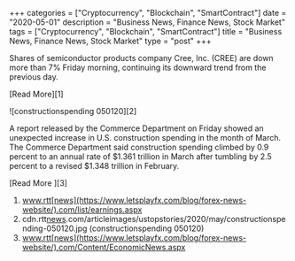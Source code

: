 +++
categories = ["Cryptocurrency", "Blockchain", "SmartContract"]
date = "2020-05-01"
description = "Business News, Finance News, Stock Market"
tags = ["Cryptocurrency", "Blockchain", "SmartContract"]
title = "Business News, Finance News, Stock Market"
type = "post"
+++

Shares of semiconductor products company Cree, Inc. (CREE) are down more
than 7% Friday morning, continuing its downward trend from the previous
day.

[Read More][1]

![constructionspending 050120][2]

A report released by the Commerce Department on Friday showed an
unexpected increase in U.S. construction spending in the month of March.
The Commerce Department said construction spending climbed by 0.9
percent to an annual rate of $1.361 trillion in March after tumbling by
2.5 percent to a revised $1.348 trillion in February.

[Read More ][3]

   1. www.rtt[news](https://www.letsplayfx.com/blog/forex-news-website/).com/list/earnings.aspx
   2. cdn.rtt[news](https://www.letsplayfx.com/blog/forex-news-website/).com/articleimages/ustopstories/2020/may/constructionspending-050120.jpg (constructionspending 050120)
   3. www.rtt[news](https://www.letsplayfx.com/blog/forex-news-website/).com/Content/EconomicNews.aspx